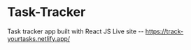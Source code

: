 # Task-Tracker
Task tracker app built with React JS
Live site --  https://track-yourtasks.netlify.app/
